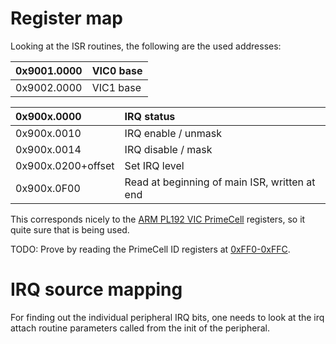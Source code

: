 # Register map #

Looking at the ISR routines, the following are the used addresses:

|0x9001.0000|VIC0 base|
|:----------|:--------|
|0x9002.0000|VIC1 base|

|0x900x.0000|IRQ status|
|:----------|:---------|
|0x900x.0010|IRQ enable / unmask|
|0x900x.0014|IRQ disable / mask|
|0x900x.0200+offset|Set IRQ level|
|0x900x.0F00|Read at beginning of main ISR, written at end|

This corresponds nicely to the [ARM PL192 VIC PrimeCell](http://infocenter.arm.com/help/index.jsp?topic=/com.arm.doc.ddi0273a/I1006637.html) registers, so it quite sure that is being used.

TODO: Prove by reading the PrimeCell ID registers at [0xFF0-0xFFC](http://infocenter.arm.com/help/index.jsp?topic=/com.arm.doc.ddi0273a/I1006637.html).

# IRQ source mapping #

For finding out the individual peripheral IRQ bits, one needs to
look at the irq attach routine parameters called from the init of the peripheral.